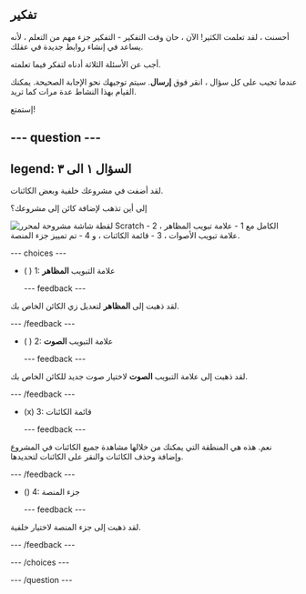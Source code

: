 ## تفكير

أحسنت ، لقد تعلمت الكثير! الآن ، حان وقت التفكير - التفكير جزء مهم من التعلم ، لأنه يساعد في إنشاء روابط جديدة في عقلك.

أجب عن الأسئلة الثلاثة أدناه لتفكر فيما تعلمته.

عندما تجيب على كل سؤال ، انقر فوق **إرسال**. سيتم توجيهك نحو الإجابة الصحيحة. يمكنك القيام بهذا النشاط عدة مرات كما تريد.

إستمتع!

--- question ---
---
legend: السؤال ١ الى ٣
---

لقد أضفت في مشروعك خلفية وبعض الكائنات.

إلى أين تذهب لإضافة كائن إلى مشروعك؟

![لقطة شاشة مشروحة لمحرر Scratch الكامل مع 1 - علامة تبويب المظاهر ، 2 - علامة تبويب الأصوات ، 3 - قائمة الكائنات ، و 4 - تم تمييز جزء المنصة.](images/question1.png)

--- choices ---

- ( ) 1: علامة التبويب **المظاهر**

  --- feedback ---

لقد ذهبت إلى **المظاهر** لتعديل زي الكائن الخاص بك.

  --- /feedback ---

- ( ) 2: علامة التبويب **الصوت**

  --- feedback ---

لقد ذهبت إلى علامة التبويب **الصوت** لاختيار صوت جديد للكائن الخاص بك.

  --- /feedback ---

- (x) 3: قائمة الكائنات

  --- feedback ---

نعم. هذه هي المنطقة التي يمكنك من خلالها مشاهدة جميع الكائنات في المشروع وإضافة وحذف الكائنات والنقر على الكائنات لتحديدها.

  --- /feedback ---

- () 4: جزء المنصة

  --- feedback ---

لقد ذهبت إلى جزء المنصة لاختيار خلفية.

  --- /feedback ---

--- /choices ---

--- /question ---

